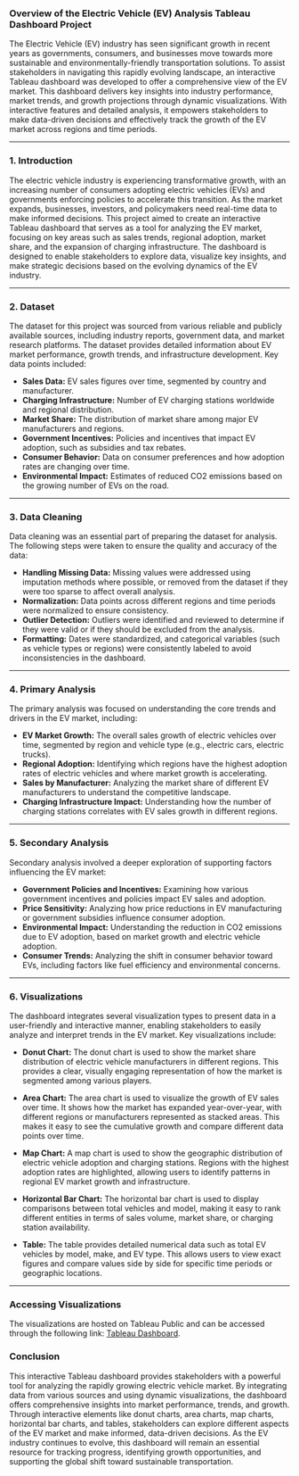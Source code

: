 ### **Overview of the Electric Vehicle (EV) Analysis Tableau Dashboard Project**

The Electric Vehicle (EV) industry has seen significant growth in recent years as governments, consumers, and businesses move towards more sustainable and environmentally-friendly transportation solutions. To assist stakeholders in navigating this rapidly evolving landscape, an interactive Tableau dashboard was developed to offer a comprehensive view of the EV market. This dashboard delivers key insights into industry performance, market trends, and growth projections through dynamic visualizations. With interactive features and detailed analysis, it empowers stakeholders to make data-driven decisions and effectively track the growth of the EV market across regions and time periods.

---

### **1. Introduction**

The electric vehicle industry is experiencing transformative growth, with an increasing number of consumers adopting electric vehicles (EVs) and governments enforcing policies to accelerate this transition. As the market expands, businesses, investors, and policymakers need real-time data to make informed decisions. This project aimed to create an interactive Tableau dashboard that serves as a tool for analyzing the EV market, focusing on key areas such as sales trends, regional adoption, market share, and the expansion of charging infrastructure. The dashboard is designed to enable stakeholders to explore data, visualize key insights, and make strategic decisions based on the evolving dynamics of the EV industry.

---

### **2. Dataset**

The dataset for this project was sourced from various reliable and publicly available sources, including industry reports, government data, and market research platforms. The dataset provides detailed information about EV market performance, growth trends, and infrastructure development. Key data points included:
- **Sales Data:** EV sales figures over time, segmented by country and manufacturer.
- **Charging Infrastructure:** Number of EV charging stations worldwide and regional distribution.
- **Market Share:** The distribution of market share among major EV manufacturers and regions.
- **Government Incentives:** Policies and incentives that impact EV adoption, such as subsidies and tax rebates.
- **Consumer Behavior:** Data on consumer preferences and how adoption rates are changing over time.
- **Environmental Impact:** Estimates of reduced CO2 emissions based on the growing number of EVs on the road.

---

### **3. Data Cleaning**

Data cleaning was an essential part of preparing the dataset for analysis. The following steps were taken to ensure the quality and accuracy of the data:
- **Handling Missing Data:** Missing values were addressed using imputation methods where possible, or removed from the dataset if they were too sparse to affect overall analysis.
- **Normalization:** Data points across different regions and time periods were normalized to ensure consistency.
- **Outlier Detection:** Outliers were identified and reviewed to determine if they were valid or if they should be excluded from the analysis.
- **Formatting:** Dates were standardized, and categorical variables (such as vehicle types or regions) were consistently labeled to avoid inconsistencies in the dashboard.

---

### **4. Primary Analysis**

The primary analysis was focused on understanding the core trends and drivers in the EV market, including:
- **EV Market Growth:** The overall sales growth of electric vehicles over time, segmented by region and vehicle type (e.g., electric cars, electric trucks).
- **Regional Adoption:** Identifying which regions have the highest adoption rates of electric vehicles and where market growth is accelerating.
- **Sales by Manufacturer:** Analyzing the market share of different EV manufacturers to understand the competitive landscape.
- **Charging Infrastructure Impact:** Understanding how the number of charging stations correlates with EV sales growth in different regions.

---

### **5. Secondary Analysis**

Secondary analysis involved a deeper exploration of supporting factors influencing the EV market:
- **Government Policies and Incentives:** Examining how various government incentives and policies impact EV sales and adoption.
- **Price Sensitivity:** Analyzing how price reductions in EV manufacturing or government subsidies influence consumer adoption.
- **Environmental Impact:** Understanding the reduction in CO2 emissions due to EV adoption, based on market growth and electric vehicle adoption.
- **Consumer Trends:** Analyzing the shift in consumer behavior toward EVs, including factors like fuel efficiency and environmental concerns.

---


### **6. Visualizations**

The dashboard integrates several visualization types to present data in a user-friendly and interactive manner, enabling stakeholders to easily analyze and interpret trends in the EV market. Key visualizations include:

- **Donut Chart:**
  The donut chart is used to show the market share distribution of electric vehicle manufacturers in different regions. This provides a clear, visually engaging representation of how the market is segmented among various players.

- **Area Chart:**
  The area chart is used to visualize the growth of EV sales over time. It shows how the market has expanded year-over-year, with different regions or manufacturers represented as stacked areas. This makes it easy to see the cumulative growth and compare different data points over time.

- **Map Chart:**
  A map chart is used to show the geographic distribution of electric vehicle adoption and charging stations. Regions with the highest adoption rates are highlighted, allowing users to identify patterns in regional EV market growth and infrastructure.

- **Horizontal Bar Chart:**
  The horizontal bar chart is used to display comparisons between total vehicles and model, making it easy to rank different entities in terms of sales volume, market share, or charging station availability.

- **Table:**
  The table provides detailed numerical data such as total EV vehicles by model, make, and EV type. This allows users to view exact figures and compare values side by side for specific time periods or geographic locations.

---

### Accessing Visualizations
The visualizations are hosted on Tableau Public and can be accessed through the following link: [Tableau Dashboard](https://public.tableau.com/shared/FC5KM392P?:display_count=n&:origin=viz_share_link).


### **Conclusion**

This interactive Tableau dashboard provides stakeholders with a powerful tool for analyzing the rapidly growing electric vehicle market. By integrating data from various sources and using dynamic visualizations, the dashboard offers comprehensive insights into market performance, trends, and growth. Through interactive elements like donut charts, area charts, map charts, horizontal bar charts, and tables, stakeholders can explore different aspects of the EV market and make informed, data-driven decisions. As the EV industry continues to evolve, this dashboard will remain an essential resource for tracking progress, identifying growth opportunities, and supporting the global shift toward sustainable transportation.
